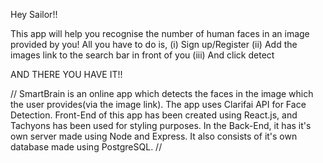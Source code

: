 Hey Sailor!!

This app will help you recognise the number of human faces in an image provided by you!
All you have to do is,
(i) Sign up/Register
(ii) Add the images link to the search bar in front of you
(iii) And click detect

AND THERE YOU HAVE IT!!

// SmartBrain is an online app which detects the faces in the image which the user provides(via the image link). The app uses Clarifai API for Face Detection. Front-End of this app has been created using React.js, and Tachyons has been used for styling purposes. In the Back-End, it has it's own server made using Node and Express. It also consists of it's own database made using PostgreSQL. //
